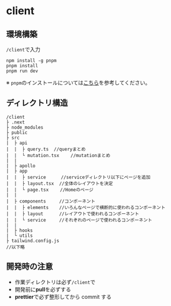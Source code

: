 # client

## 環境構築

`/client`で入力

```
npm install -g pnpm
pnpm install
pnpm run dev
```

※ `pnpm`のインストールについては[こちら](https://pnpm.io/ja/installation)を参考してください。

## ディレクトリ構造

```
/client
├ .next
├ node_modules
├ public
├ src
|  ├ api
|  |  ├ query.ts  //queryまとめ
|  |  └ mutation.tsx　　 //mutationまとめ
|  |
|  ├ apollo
|  ├ app
|  |  ├ service　    //serviceディレクトリ以下にページを追加
|  |  ├ layout.tsx  //全体のレイアウトを決定
|  |  └ page.tsx　　 //Homeのページ
|  |
|  ├ components     //コンポーネント
|  |  ├ elements    //いろんなページで横断的に使われるコンポーネント
|  |  ├ layout      //レイアウトで使われるコンポーネント
|  |  └ service     //それぞれのページで使われるコンポーネント
|  |
|  ├ hooks
|  └ utils
├ tailwind.config.js
//以下略
```

## 開発時の注意

- 作業ディレクトリは必ず`/client`で
- 開発前に**pull**を必ずする
- **prettier**で必ず整形してから commit する
